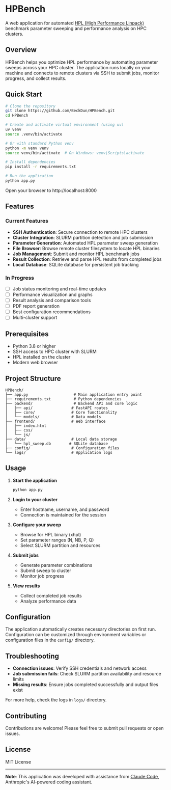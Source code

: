 # HPBench

A web application for automated [HPL (High Performance Linpack)](https://www.netlib.org/benchmark/hpl/) benchmark parameter sweeping and performance analysis on HPC clusters.

## Overview

HPBench helps you optimize HPL performance by automating parameter sweeps across your HPC cluster. The application runs locally on your machine and connects to remote clusters via SSH to submit jobs, monitor progress, and collect results.

## Quick Start

```bash
# Clone the repository
git clone https://github.com/BeckDun/HPBench.git
cd HPBench

# Create and activate virtual environment (using uv)
uv venv
source .venv/bin/activate

# Or with standard Python venv
python -m venv venv
source venv/bin/activate  # On Windows: venv\Scripts\activate

# Install dependencies
pip install -r requirements.txt

# Run the application
python app.py
```

Open your browser to http://localhost:8000

## Features

### Current Features
- **SSH Authentication**: Secure connection to remote HPC clusters
- **Cluster Integration**: SLURM partition detection and job submission
- **Parameter Generation**: Automated HPL parameter sweep generation
- **File Browser**: Browse remote cluster filesystem to locate HPL binaries
- **Job Management**: Submit and monitor HPL benchmark jobs
- **Result Collection**: Retrieve and parse HPL results from completed jobs
- **Local Database**: SQLite database for persistent job tracking

### In Progress
- [ ] Job status monitoring and real-time updates
- [ ] Performance visualization and graphs
- [ ] Result analysis and comparison tools
- [ ] PDF report generation
- [ ] Best configuration recommendations
- [ ] Multi-cluster support

## Prerequisites

- Python 3.8 or higher
- SSH access to HPC cluster with SLURM
- HPL installed on the cluster
- Modern web browser

## Project Structure

```
HPBench/
├── app.py                    # Main application entry point
├── requirements.txt          # Python dependencies
├── backend/                  # Backend API and core logic
│   ├── api/                 # FastAPI routes
│   ├── core/                # Core functionality
│   └── models/              # Data models
├── frontend/                # Web interface
│   ├── index.html
│   ├── css/
│   └── js/
├── data/                    # Local data storage
│   └── hpl_sweep.db        # SQLite database
├── config/                  # Configuration files
└── logs/                    # Application logs
```

## Usage

1. **Start the application**
   ```bash
   python app.py
   ```

2. **Login to your cluster**
   - Enter hostname, username, and password
   - Connection is maintained for the session

3. **Configure your sweep**
   - Browse for HPL binary (xhpl)
   - Set parameter ranges (N, NB, P, Q)
   - Select SLURM partition and resources

4. **Submit jobs**
   - Generate parameter combinations
   - Submit sweep to cluster
   - Monitor job progress

5. **View results**
   - Collect completed job results
   - Analyze performance data

## Configuration

The application automatically creates necessary directories on first run. Configuration can be customized through environment variables or configuration files in the `config/` directory.

## Troubleshooting

- **Connection issues**: Verify SSH credentials and network access
- **Job submission fails**: Check SLURM partition availability and resource limits
- **Missing results**: Ensure jobs completed successfully and output files exist

For more help, check the logs in `logs/` directory.

## Contributing

Contributions are welcome! Please feel free to submit pull requests or open issues.

## License

MIT License

---

**Note**: This application was developed with assistance from [Claude Code](https://claude.com/claude-code), Anthropic's AI-powered coding assistant.
